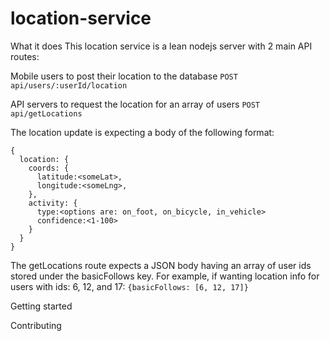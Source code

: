 # location-service

What it does 
This location service is a lean nodejs server with 2 main API routes:

Mobile users to post their location to the database 
`POST api/users/:userId/location`

API servers to request the location for an array of users
`POST api/getLocations`

The location update is expecting a body of the following format:
```
{
  location: {
    coords: {
      latitude:<someLat>,
      longitude:<someLng>,
    },
    activity: {
      type:<options are: on_foot, on_bicycle, in_vehicle>
      confidence:<1-100>
    }
  }
}
```

The getLocations route expects a JSON body having an array of user ids stored under the basicFollows key. For example, if wanting location info for users with ids: 6, 12, and 17:
`{basicFollows: [6, 12, 17]}`

Getting started 


Contributing 
